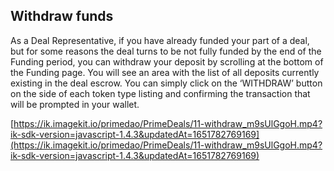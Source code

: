 
## Withdraw funds

As a Deal Representative, if you have already funded your part of a deal, but for some reasons the deal turns to be not fully funded by the end of the Funding period, you can withdraw your deposit by scrolling at the bottom of the Funding page. You will see an area with the list of all deposits currently existing in the deal escrow. You can simply click on the ‘WITHDRAW’ button on the side of each token type listing and confirming the transaction that will be prompted in your wallet. 

[https://ik.imagekit.io/primedao/PrimeDeals/11-withdraw_m9sUlGgoH.mp4?ik-sdk-version=javascript-1.4.3&updatedAt=1651782769169](https://ik.imagekit.io/primedao/PrimeDeals/11-withdraw_m9sUlGgoH.mp4?ik-sdk-version=javascript-1.4.3&updatedAt=1651782769169)